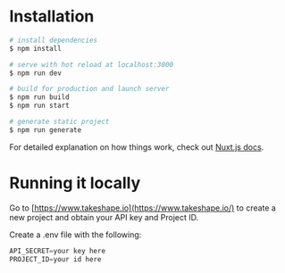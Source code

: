 # Installation

```bash
# install dependencies
$ npm install

# serve with hot reload at localhost:3000
$ npm run dev

# build for production and launch server
$ npm run build
$ npm run start

# generate static project
$ npm run generate
```

For detailed explanation on how things work, check out [Nuxt.js docs](https://nuxtjs.org).

# Running it locally

Go to [https://www.takeshape.io](https://www.takeshape.io/) to create a new project and obtain your API key and Project ID.

Create a .env file with the following:

```jsx
API_SECRET=your key here
PROJECT_ID=your id here
```
